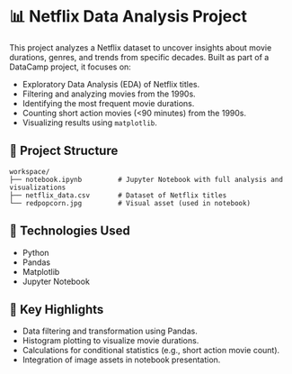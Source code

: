 # 📊 Netflix Data Analysis Project

This project analyzes a Netflix dataset to uncover insights about movie durations, genres, and trends from specific decades. Built as part of a DataCamp project, it focuses on:

- Exploratory Data Analysis (EDA) of Netflix titles.
- Filtering and analyzing movies from the 1990s.
- Identifying the most frequent movie durations.
- Counting short action movies (<90 minutes) from the 1990s.
- Visualizing results using `matplotlib`.

## 📁 Project Structure

```
workspace/
├── notebook.ipynb         # Jupyter Notebook with full analysis and visualizations
├── netflix_data.csv       # Dataset of Netflix titles
└── redpopcorn.jpg         # Visual asset (used in notebook)
```

## 🔧 Technologies Used

- Python
- Pandas
- Matplotlib
- Jupyter Notebook

## 📌 Key Highlights

- Data filtering and transformation using Pandas.
- Histogram plotting to visualize movie durations.
- Calculations for conditional statistics (e.g., short action movie count).
- Integration of image assets in notebook presentation.
